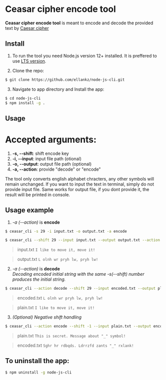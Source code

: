 # Ceasar cipher encode tool

**Ceasar cipher encode tool** is meant to encode and decode the provided text by [Caesar cipher](https://en.wikipedia.org/wiki/Caesar_cipher)

## Install

1. To run the tool you need Node.js version 12+ installed. It is preffered to use [LTS version](https://nodejs.org/en/).

2. Clone the repo:

```bash
$ git clone https://github.com/ellankz/node-js-cli.git
```

3. Navigate to app directory and Install the app:

```bash
$ cd node-js-cli
$ npm install -g .
```

## Usage

# Accepted arguments:

1.  **-s, --shift**: shift encode key
2.  **-i, --input**: input file path (otional)
3.  **-o, --output**: output file path (optional)
4.  **-a, --action**: provide "decode" or "encode"

The tool only converts english alphabet chracters, any other symbols will remain unchanged.
If you want to input the text in terminal, simply do not provide input file.
Same works for output file, if you dont provide it, the result will be printed in console.

## Usage example

1. _-a (--action)_ is **encode**

```bash
$ ceasar_cli -s 29 -i input.txt -o output.txt -a encode
```

```bash
$ ceasar_cli --shift 29 --input input.txt --output output.txt --action encode
```

> input.txt
> `I like to move it, move it!`

> output.txt
> `L olnh wr pryh lw, pryh lw!`

2. _-a (--action)_ is **decode**  
   _Decoding encoded initial string with the same -s(--shift) number produces the initial string._

```bash
$ ceasar_cli --action decode --shift 29 --input encoded.txt --output plain.txt
```

> encoded.txt
> `L olnh wr pryh lw, pryh lw!`

> plain.txt
> `I like to move it, move it!`

3. _(Optional) Negative shift handling_

```bash
$ ceasar_cli --action encode --shift -1 --input plain.txt --output encoded.txt
```

> plain.txt
> `This is secret. Message about "_" symbol!`

> encoded.txt
> `Sghr hr rdbqds. Ldrrzfd zants "_" rxlank!`

## To uninstall the app:

```bash
$ npm uninstall -g node-js-cli
```

